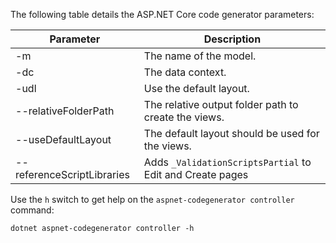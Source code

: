 The following table details the ASP.NET Core code generator parameters:

| Parameter               | Description|
| ----------------- | ------------ |
| -m  | The name of the model. |
| -dc  | The data context. |
| -udl | Use the default layout. |
| --relativeFolderPath | The relative output folder path to create the views. |
| --useDefaultLayout | The default layout should be used for the views. |
| --referenceScriptLibraries | Adds `_ValidationScriptsPartial` to Edit and Create pages |

Use the `h` switch to get help on the `aspnet-codegenerator controller` command:

```console
dotnet aspnet-codegenerator controller -h
```